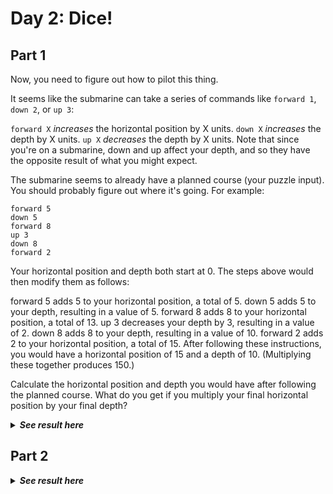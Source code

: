 # Day 2: Dice!

## Part 1
Now, you need to figure out how to pilot this thing.

It seems like the submarine can take a series of commands like `forward 1`, `down 2`, or `up 3`:

`forward X` *increases* the horizontal position by X units.
`down X` *increases* the depth by X units.
`up X` *decreases* the depth by X units.
Note that since you're on a submarine, down and up affect your depth, and so they have the opposite result of what you might expect.

The submarine seems to already have a planned course (your puzzle input). You should probably figure out where it's going. For example:

```
forward 5
down 5
forward 8
up 3
down 8
forward 2
```
Your horizontal position and depth both start at 0. The steps above would then modify them as follows:

forward 5 adds 5 to your horizontal position, a total of 5.
down 5 adds 5 to your depth, resulting in a value of 5.
forward 8 adds 8 to your horizontal position, a total of 13.
up 3 decreases your depth by 3, resulting in a value of 2.
down 8 adds 8 to your depth, resulting in a value of 10.
forward 2 adds 2 to your horizontal position, a total of 15.
After following these instructions, you would have a horizontal position of 15 and a depth of 10. (Multiplying these together produces 150.)

Calculate the horizontal position and depth you would have after following the planned course. What do you get if you multiply your final horizontal position by your final depth?
<details>
  <summary><strong><em>See result here</em></strong></summary>
	Your puzzle answer was <strong><em>1488669</em></strong>.
</details>

## Part 2

<details>
  <summary><strong><em>See result here</em></strong></summary>
	Your puzzle answer was <strong><em></em></strong>.
</details>
